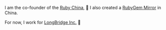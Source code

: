 I am the co-founder of the [Ruby China](https://ruby-china.org), 💎 I also created a [RubyGem Mirror](https://gems.ruby-china.com) in China. 

For now, I work for [LongBridge Inc.](https://longbridge.global) 🌉 
